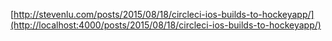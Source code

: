 [http://stevenlu.com/posts/2015/08/18/circleci-ios-builds-to-hockeyapp/](http://localhost:4000/posts/2015/08/18/circleci-ios-builds-to-hockeyapp/)